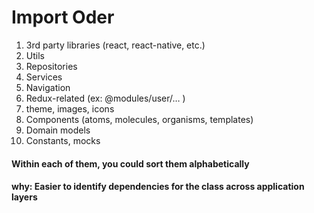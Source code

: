 # Import Oder

1. 3rd party libraries (react, react-native, etc.)
2. Utils
3. Repositories
4. Services
5. Navigation
6. Redux-related (ex: @modules/user/… )
7. theme, images, icons
8. Components (atoms, molecules, organisms, templates)
9. Domain models
10. Constants, mocks

#### Within each of them, you could sort them alphabetically
#### why: Easier to identify dependencies for the class across application layers